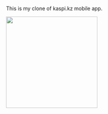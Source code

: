 This is my clone of kaspi.kz mobile app. 

<img src="[/images/output/video1.gif](https://github.com/Kazybekov/kaspi_clone/assets/79101301/d1208409-9b2d-4eec-af2d-11e59ddb14b4)" width="250" height="250"/>
